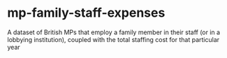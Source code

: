 # mp-family-staff-expenses
A dataset of British MPs that employ a family member in their staff (or in a lobbying institution), coupled with the total staffing cost for that particular year
